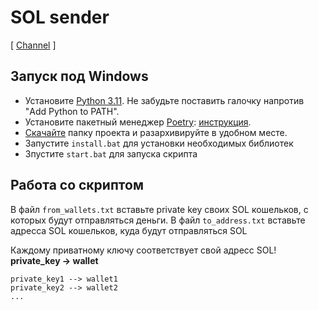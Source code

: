 # SOL sender 
[ [Channel](https://t.me/temporarily_crypto) ]


## Запуск под Windows
- Установите [Python 3.11](https://www.python.org/downloads/windows/). Не забудьте поставить галочку напротив "Add Python to PATH".
- Установите пакетный менеджер [Poetry](https://python-poetry.org/docs/): [инструкция](https://teletype.in/@alenkimov/poetry).
- [Скачайте](https://github.com/AromatUspexa/sol_sender/archive/refs/heads/main.zip) папку проекта и разархивируйте в удобном месте.
- Запустите `install.bat` для установки необходимых библиотек
- Зпустите `start.bat` для запуска скрипта

## Работа со скриптом

В файл `from_wallets.txt` вставьте private key своих SOL кошельков, с которых будут отправляться деньги. 
В файл `to_address.txt` вставьте адресса SOL кошельков, куда будут отправляться SOL 

Каждому приватному ключу соответствует свой адресс SOL!
**private_key -> wallet**
```
private_key1 --> wallet1
private_key2 --> wallet2
...
```
